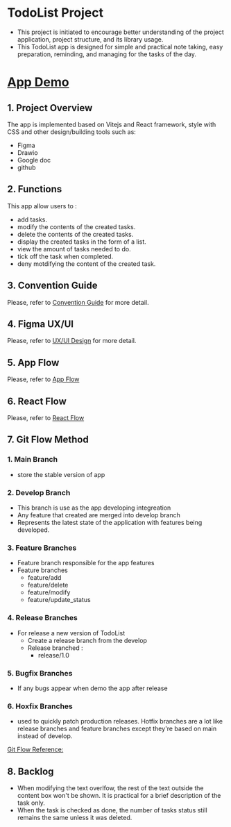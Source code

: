 # TodoList Project 
* This project is initiated to encourage better understanding of the project application, project structure, and its library usage.  
* This TodoList app is designed for simple and practical note taking, easy preparation, reminding, and managing for the tasks of the day.

# [App Demo](https://todolist-theta-puce.vercel.app/)

## 1. Project Overview
The app is implemented based on Vitejs and React framework, style with CSS and other design/building tools such as:
* Figma 
* Drawio
* Google doc
* github

## 2. Functions 
 This app allow users to :
- add tasks.
- modify the contents of the created tasks.
- delete the contents of the created tasks.
- display the created tasks in the form of a list.
- view the amount of tasks needed to do.
- tick off the task when completed. 
- deny motdifying the content of the created task. 

## 3. Convention Guide
Please, refer to [Convention Guide](https://docs.google.com/document/d/1NtNEuOJXdDEH7tYqWRRfo511oPXGJxyLsDcgiqa8E6A/edit) for more detail.

## 4. Figma UX/UI 
Please, refer to [UX/UI Design](https://www.figma.com/file/wF7CGY2asICwHsox5cCVqJ/TodoList-Drafting?type=design&mode=design&t=DVaVQtGlDyJocZMC-0) for more detail.
## 5. App Flow
Please, refer to [App Flow](https://app.diagrams.net/#G1-rkWxa7A2HwNDS-M-sUHxnHJK-CPXNLg)

## 6. React Flow 
Please, refer to [React Flow](https://app.diagrams.net/#G1-rkWxa7A2HwNDS-M-sUHxnHJK-CPXNLg)
## 7. Git Flow Method
### 1. Main Branch
  * store the stable version of app
### 2. Develop Branch
  * This branch is use as the app developing integreation
  * Any feature that created are merged into develop branch
  * Represents the latest state of the application with features being developed.

### 3. Feature Branches 
  * Feature branch responsible for the app features 
  * Feature branches
    * feature/add
    * feature/delete
    * feature/modify
    * feature/update_status 

### 4. Release Branches
 * For release a new version of TodoList
    * Create a release branch from the develop
    * Release branched :
      * release/1.0 

### 5. Bugfix Branches 
* If any bugs appear when demo the app after release 

### 6. Hoxfix Branches
* used to quickly patch production releases. Hotfix branches are a lot like release branches and feature branches except they're based on main instead of develop.

[Git Flow Reference: ](https://www.atlassian.com/git/tutorials/comparing-workflows/gitflow-workflow#:~:text=What%20is%20Gitflow%3F,lived%20branches%20and%20larger%20commits)

## 8. Backlog
- When modifying the text overlfow, the rest of the text outside the content box won't be shown. It is practical for a brief description of the task only.
- When the task is checked as done, the number of tasks status still remains the same unless it was deleted. 






